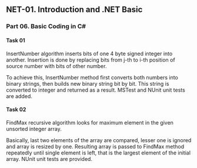 ## NET-01. Introduction and .NET Basic
### Part 06. Basic Coding in C# 

#### Task 01
InsertNumber algorithm inserts bits of one 4 byte signed integer into another. Insertion is done by replacing bits from j-th to i-th position of source number with bits of other number. 

To achieve this, InsertNumber method first converts both numbers into binary strings, then builds new binary string bit by bit.
This string is converted to integer and returned as a result. MSTest and NUnit unit tests are added.

#### Task 02
FindMax recursive algorithm looks for maximum element in the given unsorted integer array.

Basically, last two elements of the array are compared, lesser one is ignored and array is resized by one. 
Resulting array is passed to FindMax method repeatedly until single element is left, that is the largest element of the initial array.
NUnit unit tests are provided.